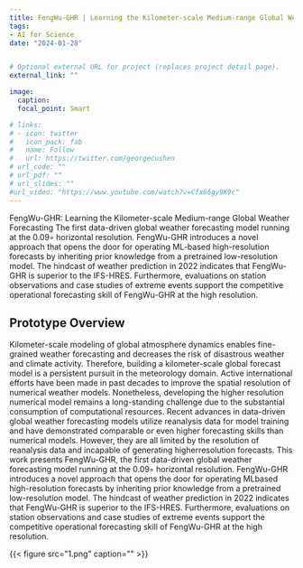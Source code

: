 ```yaml
---
title: FengWu-GHR | Learning the Kilometer-scale Medium-range Global Weather Forecasting
tags:
- AI for Science
date: "2024-01-28"


# Optional external URL for project (replaces project detail page).
external_link: ""

image:
  caption: 
  focal_point: Smart

# links:
# - icon: twitter
#   icon_pack: fab
#   name: Follow
#   url: https://twitter.com/georgecushen
# url_code: ""
# url_pdf: ""
# url_slides: ""
#url_video: "https://www.youtube.com/watch?v=Cfx66gy9K9c"
---
```


FengWu-GHR: Learning the Kilometer-scale Medium-range Global Weather Forecasting The first data-driven global weather forecasting model running at the 0.09◦ horizontal resolution. FengWu-GHR introduces a novel approach that opens the door for operating ML-based high-resolution forecasts by inheriting prior knowledge from a pretrained low-resolution model. The hindcast of weather prediction in 2022 indicates that FengWu-GHR is superior to the IFS-HRES. Furthermore, evaluations on station observations and case studies of extreme events support the competitive operational forecasting skill of FengWu-GHR at the high resolution.

## Prototype Overview 

Kilometer-scale modeling of global atmosphere dynamics enables fine-grained weather forecasting and decreases the risk of disastrous weather and climate activity. Therefore, building a kilometer-scale global forecast model is a persistent pursuit in the meteorology domain. Active international efforts have been made in past decades to improve the spatial resolution of numerical weather models. Nonetheless, developing the higher resolution numerical model remains a long-standing challenge due to the substantial consumption of computational resources. Recent advances in data-driven global weather forecasting models utilize reanalysis data for model training and have demonstrated comparable or even higher forecasting skills than numerical models. However, they are all limited by the resolution of reanalysis data and incapable of generating higherresolution forecasts. This work presents FengWu-GHR, the first data-driven global weather forecasting model running at the 0.09◦ horizontal resolution. FengWu-GHR introduces a novel approach that opens the door for operating MLbased high-resolution forecasts by inheriting prior knowledge from a pretrained low-resolution model. The hindcast of weather prediction in 2022 indicates that FengWu-GHR is superior to the IFS-HRES. Furthermore, evaluations on station  observations and case studies of extreme events support the competitive operational forecasting skill of FengWu-GHR at the high resolution.


{{< figure src="1.png" caption="" >}}
